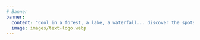 ```yaml
---
# Banner
banner:
  content: "Cool in a forest, a lake, a waterfall... discover the spots that will keep you cool during your summer vacations."
  image: images/text-logo.webp
---
```


